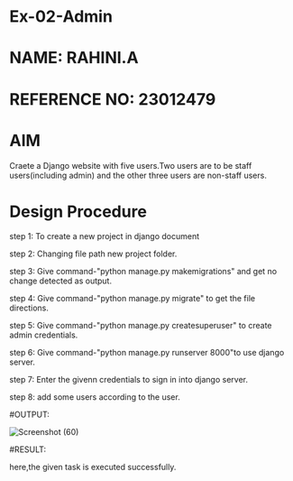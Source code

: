 # Ex-02-Admin
# NAME: RAHINI.A
# REFERENCE NO: 23012479
# AIM
   Craete a Django website with five users.Two users are to be staff users(including admin) and the other three users are non-staff users.

# Design Procedure

step 1: To create a new project in django document


step 2: Changing file path new project folder.


step 3: Give command-"python manage.py makemigrations" and get no change detected as output.


step 4: Give command-"python manage.py migrate" to get the file directions.


step 5: Give command-"python manage.py createsuperuser" to create admin credentials.


step 6: Give command-"python manage.py runserver 8000"to use django server.




step 7: Enter the givenn credentials to sign in into django server.


step 8: add some users according to the user.





#OUTPUT:

![Screenshot (60)](https://github.com/RahiniAchudhan/ODD2023-WT-Ex-02-Admin/assets/145742838/0451fe8c-d015-4a42-aa03-790ae511a0dc)






#RESULT:
  
   
   
   here,the given task is executed successfully.
